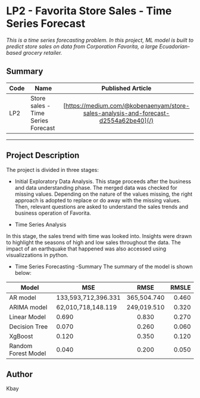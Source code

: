 # LP2 - Favorita Store Sales - Time Series Forecast
*This is a time series forecasting problem. In this project,  ML model is built to predict store sales on data from Corporation Favorita, a large Ecuadorian-based grocery retailer.*

## Summary
| Code      | Name        | Published Article |  
|-----------|-------------|:-------------:|
| LP2       | Store sales - Time Series Forecast    |  [https://medium.com/@kobenaenyam/store-sales-analysis-and-forecast-d2554a62be40](/) | 
--------------------------------------------------

## Project Description
The project is divided in three stages: 
*	Initial Exploratory Data Analysis.
This stage proceeds after the business and data understanding phase. The merged data was checked for missing values. Depending on the nature of the values missing, the right approach is adopted to replace or do away with the missing values. Then, relevant questions are asked to understand the sales trends and business operation of Favorita.


* Time Series Analysis

In this stage, the sales trend with time was looked into. Insights were drawn to highlight the seasons of high  and low sales throughout the data. The impact of an earthquake that happened was also accessed using visualizzations in python. 

*	Time Series Forecasting -Summary 
The summary of the model is shown below:

| Model      | MSE       | RMSE|  RMSLE|
|-----------|-------------|:-------------:|------:|
| AR model      |  133,593,712,396.331| 365,504.740  |0.460|
|ARIMA model |   62,010,718,148.119    | 249,019.510        |   0.320   |     
|Linear Model|  0.690 |  0.830 |  0.270  |     
|Decision Tree|  0.070 |  0.260 | 0.060  |   
|XgBoost| 0.120 |0.350 | 0.120|  
|Random Forest Model|0.040 |0.200 | 0.050| 

  

## Author
Kbay
